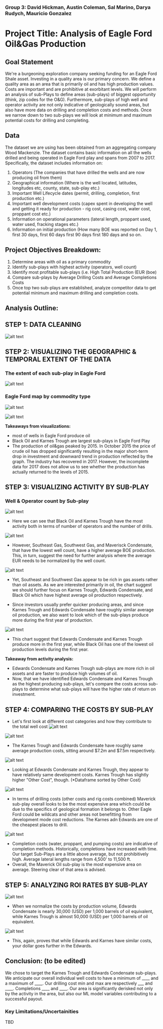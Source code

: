 ### Group 3: David Hickman, Austin Coleman, Sal Marino, Darya Rudych, Mauricio Gonzalez

# Project Title: Analysis of Eagle Ford Oil&Gas Production

## Goal Statement
We're a burgeoning exploration company seeking funding for an Eagle Ford Shale asset. Investing in a quality area is our primary concern. We define a quality area as an area that is primarily oil and has high production values. Costs are important and are prohibitive at exorbitant levels. We will perform an analysis of sub-Plays to define areas (sub-plays) of biggest opportunity (think, zip codes for the O&G). Furthermore, sub-plays of high well and operator activity are not only indicative of geologically sound areas, but also have more data on drilling and completion costs   and methods. Once we narrow down to two sub-plays we will look at minimum and maximum potential costs for drilling and completing.

## Data
The dataset we are using has been obtained from an aggregating company Wood Mackenzie. The dataset contains basic information on all the wells drilled and being operated in Eagle Ford play and spans from 2007 to 2017. Specifically, the dataset includes information on:
1. Operators (The companies that have drilled the wells and are now producing oil from them)
2. Geographical information (Where is the well located, latitudes, longitudes etc, county, state, sub-play etc.)
3. Important Well Lifecycle dates (permit, drilling, completion, first production etc.)
3. Important well development costs (capex spent in developing the well and getting it ready for production - rig cost, casing cost, water cost, proppant cost etc.)
4. Information on operational parameters (lateral length, proppant used, water used, fracking stages etc.)
5. Information on initial production (How many BOE was reported on Day 1, first 30 days, first 60 days first 90 days first 180 days and so on.

## Project Objectives Breakdown:
1.	Determine areas with oil as a primary commodity
2.	Identify sub-plays with highest activity (operators, well count)
3.	Identify most profitable sub-plays (i.e. High Total Production (EUR (boe)
4.	Compare sub-plays by Average Drilling Costs and Average Completions Costs
5.	Once top two sub-plays are established, analyze competitor data to get potential minimum and maximum drilling and completion costs.

## Analysis Outline:

## STEP 1: DATA CLEANING 
![alt text](https://github.com/DaryaRudych/EagleFord-Oil-Project/blob/master/Code%20snippet.png)

## STEP 2: VISUALIZING THE GEOGRAPHIC & TEMPORAL EXTENT OF THE DATA

### The extent of each sub-play in Eagle Ford
![alt text](https://github.com/DaryaRudych/EagleFord-Oil-Project/blob/master/EagleFordSubPlays.png)

### Eagle Ford map by commodity type
![alt text](https://github.com/DaryaRudych/EagleFord-Oil-Project/blob/master/EagleFordWells.png)

![alt text](https://github.com/DaryaRudych/EagleFord-Oil-Project/blob/master/ProdByYear.png)

**Takeaways from visualizations:**
- most of wells in Eagle Ford produce oil
- Black Oil and Karnes Trough are largest sub-plays in Eagle Ford Play
- The production of oil&gas peaked by 2015. In October 2015 the price of crude oil has dropped significantly resulting in the major short-term drop in investment and downward trend in production reflected by the graph. The industry has recovered in 2017. However, the incomplete data for 2017 does not allow us to see whether the production has actually returned to the levels of 2015.

## STEP 3: VISUALIZING ACTIVITY BY SUB-PLAY

### Well & Operator count by Sub-play 
![alt text](https://github.com/DaryaRudych/EagleFord-Oil-Project/blob/master/ActivityBySubPlay.png)

* Here we can see that Black Oil and Karnes Trough have the most activity both in terms of number of operators and the number of drills.

![alt text](https://github.com/DaryaRudych/EagleFord-Oil-Project/blob/master/EURbySubPlay.png)

* However, Southeast Gas, Southwest Gas, and Maverisck Condensate, that have the lowest well count, have a higher average BOE production. This, in turn, suggest the need for further analysis where the average EUR needs to be normalized by the well count.

![alt text](https://github.com/DaryaRudych/EagleFord-Oil-Project/blob/master/ProdBySubPlay.png)

* Yet, Southeast and Southwest Gas appear to be rich in gas assets rather than oil assets. As we are interested primarily in oil, the chart suggest we should further focus on Karnes Trough, Edwards Condensate, and Black Oil which have highest average oil production respectively. 

* Since investors usually prefer quicker producing areas, and since Karnes Trough and Edwards Condensate have roughly similar average oil production, we also want to look which of the sub-plays produce more during the first year of production. 

![alt text](https://github.com/DaryaRudych/EagleFord-Oil-Project/blob/master/AvgFirstYearProd.png)

* This chart suggest that Edwards Condensate and Karnes Trough produce more in the first year, while Black Oil has one of the lowest oil production levels during the first year.

**Takeaway from activity analysis:**
- Edwards Condensate and Karnes Trough sub-plays are more rich in oil assets and are faster to produce high volumes of oil. 
- Now, that we have identified Edwards Condensate and Karnes Trough as the highest producing sub-plays, let's compare the costs across sub-plays to determine what sub-plays will have the higher rate of return on investment. 

## STEP 4: COMPARING THE COSTS BY SUB-PLAY

* Let's first look at different cost categories and how they contribute to the total well cost 
![alt text](https://github.com/DaryaRudych/EagleFord-Oil-Project/blob/master/PARETO.png)

![alt text](https://github.com/DaryaRudych/EagleFord-Oil-Project/blob/master/AvgWellCostBySubPlay.png)

* The Karnes Trough and Edwards Condensate have roughly same average production costs, sitting around $7.2m and $7.5m respectively.

![alt text](https://github.com/DaryaRudych/EagleFord-Oil-Project/blob/master/CostBreakdown.png)

* Looking at Edwards Condensate and Karnes Trough, they appear to have relatively same development costs. Karnes Trough has slightly higher "Other Cost", though. (*Dataframe sorted by Other Cost)

![alt text](https://github.com/DaryaRudych/EagleFord-Oil-Project/blob/master/Drilling%20Cost%20Per%20Foot.png)

* In terms of drilling costs (other costs and rig costs combined) Maverick sub-play overall looks to be the most expensive area which could be due to the specifics of geological formation it belongs to.  Other Eagle Ford could be wildcats and other areas not benefitting from development mode cost reductions. The Karnes adn Edwards are one of the cheapest places to drill.

![alt text](https://github.com/DaryaRudych/EagleFord-Oil-Project/blob/master/Completion%20Cost%20Per%20Foot.png)
* Completion costs (water, proppant, and pumping costs) are indicative of completion methods. Historically, completions have increased with time. Our target Sub-Plays are a little above average, but not prohibitively high. Average lateral lengths range from 4,500' to 11,500 ft.
* Overall, the Maverick Oil sub-play is the most expensive area on average. Steering clear of that area is advised.

## STEP 5: ANALYZING ROI RATES BY SUB-PLAY

![alt text](https://github.com/DaryaRudych/EagleFord-Oil-Project/blob/master/CostPerBOE.png)

* When we normalize the costs by production volume, Edwards Condensate is nearly 30,000 (USD) per 1,000 barrels of oil equivalent, while Karnes Trough is almost 50,000 (USD) per 1,000 barrels of oil equivalent.

![alt text](https://github.com/DaryaRudych/EagleFord-Oil-Project/blob/master/AvgDrilling%26Completions.png)

* This, again, proves that while Edwards and Karnes have similar costs, your dollar goes further in the Edwards.

## Conclusion: (to be edited)
We chose to target the Karnes Trough and Edwards Condensate sub-plays. We anticipate our overall individual well costs to have a minimum of ____ and a maximum of ____. Our drilling cost min and max are respectively ___ and ____. Completions ____ and ____. Our area is significantly derisked not only by the activity in the area, but also our ML model variables contributing to a successful payout.
### Key Limitations/Uncertainities

TBD
